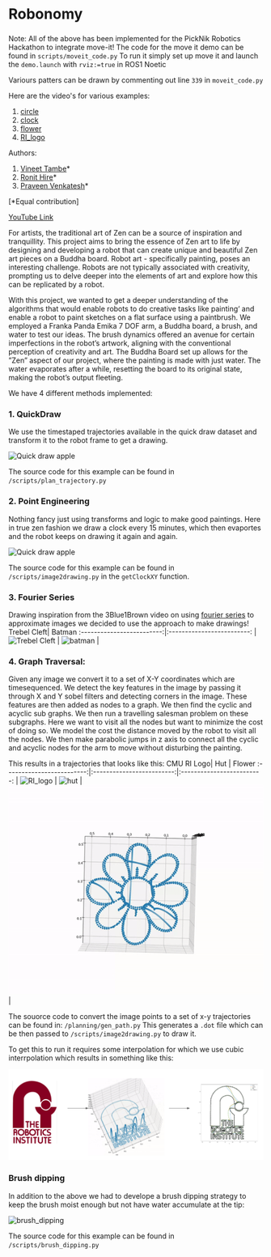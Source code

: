# Robonomy

### 

Note: All of the above has been implemented for the PickNik Robotics Hackathon to integrate move-it!
The code for the move it demo can be found in `scripts/moveit_code.py`
To run it simply set up move it and launch the `demo.launch` with `rviz:=true` in ROS1 Noetic

Variours patters can be drawn by commenting out line `339` in `moveit_code.py`

Here are the video's for various examples: 
1. [circle](https://drive.google.com/file/d/1_gVt7hPjdmWhkvGdYQ7WcMPs5dOxOjzD/view?usp=drive_link)
2. [clock](https://drive.google.com/file/d/1yN-19tqKWBul4tfey2qVZp_4WvXW_RB-/view?usp=drive_link)
3. [flower](https://drive.google.com/file/d/1F-AUqSK5NnuKxd4t8yo02xPHn4hxrPzY/view?usp=drive_link)
4. [RI_logo](https://drive.google.com/file/d/1PAhdPotZndl59CMaxbfJkay_zMkyUUVX/view?usp=drive_link)


Authors:
1. [Vineet Tambe](https://www.linkedin.com/in/vineet-tambe/)\*
2. [Ronit Hire](https://www.linkedin.com/in/ronit-hire/)\*
3. [Praveen Venkatesh](https://www.linkedin.com/in/praveenvnktsh/)\*

[*Equal contribution]

[YouTube Link](https://youtu.be/HAGtMbE7lBk)

For artists, the traditional art of Zen can be a source of inspiration and tranquillity. This project aims to bring the essence of Zen art to life by designing and developing a robot that can create unique and beautiful Zen art pieces on a Buddha board. Robot art - specifically painting, poses an interesting challenge. Robots are not typically associated with creativity, prompting us to delve deeper into the elements of art and explore how
this can be replicated by a robot.

With this project, we wanted to get a deeper understanding of the algorithms that would enable robots to do creative tasks like painting‘ and enable a robot to paint sketches on a flat surface using a paintbrush. We employed a Franka Panda Emika 7 DOF arm, a Buddha board, a brush, and water to test our ideas. The brush dynamics offered an avenue for certain imperfections in the robot’s artwork, aligning with the conventional perception of creativity and art.
The Buddha Board set up allows for the ”Zen” aspect of our project, where the painting is made with just water. The water evaporates after a while, resetting the board to its original state, making the robot’s output fleeting.

We have 4 different methods implemented:

### 1. QuickDraw

We use the timestaped trajectories available in the quick draw dataset and transform it to the robot frame to get a drawing.

![Quick draw apple](/gifs/quick_draw_apple.gif?raw=true "Quick draw apple")

The source code for this example can be found in
`/scripts/plan_trajectory.py`

### 2. Point Engineering

Nothing fancy just using transforms and logic to make good paintings.
Here in true zen fashion we draw a clock every 15 minutes, which then evaportes and the robot keeps on drawing it again and again.

![Quick draw apple](/gifs/clock.gif?raw=true "Quick draw apple")

The source code for this example can be found in
`/scripts/image2drawing.py` in the `getClockXY` function.

### 3. Fourier Series

Drawing inspiration from the 3Blue1Brown video on using [fourier series](https://www.youtube.com/watch?v=r6sGWTCMz2k) to approximate images we decided to use the approach to make drawings!
Trebel Cleft| Batman
:-------------------------:|:-------------------------:
| ![Trebel Cleft](/gifs/trebel_cleft.gif?raw=true "Trebel Cleft") | ![batman](/gifs/batman.gif?raw=true "batman") |

### 4. Graph Traversal:

Given any image we convert it to a set of X-Y coordinates which are timesequenced. We detect the key features in the image by passing it through X and Y sobel filters and detecting corners in the image. These features are then added as nodes to a graph. We then find the cyclic and acyclic sub graphs. We then run a travelling salesman problem on these subgraphs. Here we want to visit all the nodes but want to minimize the cost of doing so. We model the cost the distance moved by the robot to visit all the nodes. We then make parabolic jumps in z axis to connect all the cyclic and acyclic nodes for the arm to move without disturbing the painting.

This results in a trajectories that looks like this:
CMU RI Logo| Hut | Flower
:-------------------------:|:-------------------------:|:-------------------------:
| ![RI_logo](/gifs/RI_logo.gif?raw=true "RI_logo") | ![hut](/gifs/hut.gif?raw=true "hut") | ![flower](/gifs/flower.gif?raw=true "flower") |

The souorce code to convert the image points to a set of x-y trajectories can be found in: `/planning/gen_path.py`
This generates a `.dot` file which can be then passed to `/scripts/image2drawing.py` to draw it.

To get this to run it requires some interpolation for which we use cubic interrpolation which results in something like this:

![ri logo traj](/images/RI_logo_traj.png?raw=true "ri logo traj")

### Brush dipping

In addition to the above we had to develope a brush dipping strategy to keep the brush moist enough but not have water accumulate at the tip:

![brush_dipping](/gifs/brush_dipping.gif?raw=true "brush_dipping")

The source code for this example can be found in
`/scripts/brush_dipping.py`


<!--
which results in something like this:

![ri logo drawing](/images/ri_drawing.png?raw=true "flower") -->
